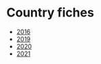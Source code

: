 #  Country fiches

* [2016](./inspirecountryfichefrance_2016.pdf)
* [2019](./inspire_-_france_-_2019_country_fiche.pdf)
* [2020](./rapport_inspire_french_country_fiche_2020.pdf)
* [2021](./rapport_inspire_french_country_fiche_2021.pdf)

